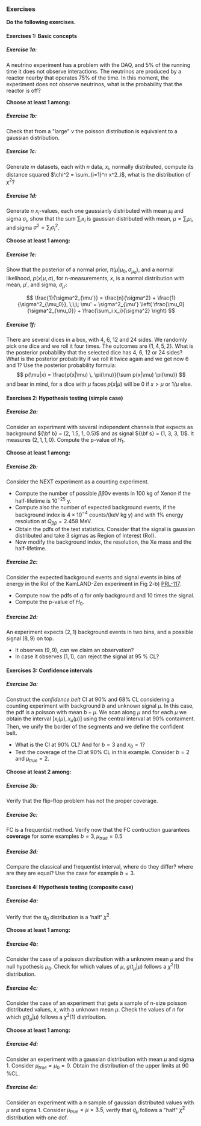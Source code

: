 ### Exercises
**Do the following exercises.**

#### Exercises 1: Basic concepts

##### Exercise 1a: 
A neutrino experiment has a problem with the DAQ, and 5% of the running time it does not observe interactions. The neutrinos are produced by a reactor nearby that operates 75% of the time. In this moment, the experiment does not observe neutrinos, what is the probability that the reactor is off?

**Choose at least 1 among:**
##### Exercise 1b:
Check that from a "large" $\nu$ the poisson distribution is equivalent to a gaussian distribution.

##### Exercise 1c:
Generate $m$ datasets, each with $n$ data, $x_i$, normally distributed, compute its distance squared $\chi^2 = \sum_{i=1}^n x^2_i$, what is the distribution of $\chi^2$?

##### Exercise 1d:
Generate $n$ $x_i$-values, each one gaussianly distributed with mean $\mu_i$ and sigma $\sigma_i$, show that the sum $\sum_i x_i$ is gaussian distributed with mean, $\mu = \sum_i \mu_i$, and sigma $\sigma^2 = \sum_i \sigma^2_i$.

**Choose at least 1 among:**
##### Exercise 1e:
Show that the posterior of a normal prior, $\pi(\mu | \mu_0, \sigma_{\mu_0})$,
and a normal likelihood, $p(x |\mu, \sigma)$, for n-measurements, $x$, is a normal distribution with mean, $\mu'$, and sigma, $\sigma_{\mu'}$:

$$
\frac{1}{\sigma^2_{\mu'}} = \frac{n}{\sigma^2} + \frac{1}{\sigma^2_{\mu_0}}, 
\;\;\;
\mu' = \sigma^2_{\mu'} \left( \frac{\mu_0}{\sigma^2_{\mu_0}} + \frac{\sum_i x_i}{\sigma^2} \right)
$$

##### Exercise 1f:
There are several dices in a box, with 4, 6, 12 and 24 sides. We randomly pick one dice and we roll it four times. The outcomes are $\{1,4,5,2\}$. What is the posterior probability that the selected dice has 4, 6, 12 or 24 sides? What is the posterior probability if we roll it twice again and we get now 6 and 1? 
Use the posterior probability formula: 
$$
p(\mu|x) = \frac{p(x|\mu) \, \pi(\mu)}{\sum p(x|\mu) \pi(\mu)}
$$
and bear in mind, for a dice with $\mu$ faces $p(x|\mu)$ will be 0 if $x>\mu$ or $1/\mu$ else.

#### Exercises 2: Hypothesis testing (simple case)

##### Exercise 2a:
Consider an experiment with several independent channels that expects as background ${\bf b} = (2, 1.5, 1, 0.5)$ and as signal ${\bf s} = (1, 3, 3, 1)$. It measures $(2, 1, 1, 0)$. Compute the p-value of $H_1$.

**Choose at least 1 among:**
##### Exercise 2b: 
Consider the NEXT experiment as a counting experiment. 
- Compute the number of possible $\beta{\beta}0\nu$ events in 100 kg of Xenon if the half-lifetime is $10^{-25}$ y. 
- Compute also the number of expected background events, if the background index is $4 \times 10^{-4}$ counts/(keV kg y) and with 1% energy resolution at $Q_{\beta\beta} = 2.458$ MeV. 
- Obtain the pdfs of the test statistics. Consider that the signal is gaussian distributed and take 3 sigmas as Region of Interest (RoI).
- Now modify the background index, the resolution, the Xe mass and the half-lifetime.

##### Exercise 2c:
Consider the expected background events and signal events in bins of energy in the RoI of the KamLAND-Zen experiment in Fig 2-b) [PRL-117](https://arxiv.org/abs/1605.02889). 
- Compute now the pdfs of $q$ for only background and 10 times the signal.
- Compute the p-value of $H_0$.

##### Exercise 2d:
An experiment expects $(2, 1)$ background events in two bins, and a possible signal $(8, 9)$ on top. 
- It observes $(9, 9)$, can we claim an observation?
- In case it observes $(1, 1)$, can reject the signal at 95 % CL?



#### Exercises 3: Confidence intervals

##### Exercise 3a: 
Construct the *confidence belt* CI at 90% and 68% CL considering a counting experiment with background $b$ and unknown signal $\mu$. In this case, the pdf is a poisson with mean $b + \mu$. We scan along $\mu$ and for each $\mu$ we obtain the interval $[x_l(\mu), x_u(\mu)]$ using the central interval at 90% contaiment. Then, we unify the border of the segments and we define the confident belt.
- What is the CI at 90% CL? And for $b=3$ and $x_0 = 1$?
- Test the coverage of the CI at 90% CL in this example. Consider $b=2$ and $\mu_{true} = 2$.

**Choose at least 2 among:**

##### Exercise 3b:
Verify that the flip-flop problem has not the proper coverage.

##### Exercise 3c: 
FC is a frequentist method. Verify now that the FC contruction guarantees **coverage** for some examples $b = 3, \mu_{true} = 0.5$

##### Exercise 3d: 
Compare the classical and frequentist interval, where do they differ? where are they are equal? Use the case for example $b=3$.

#### Exercises 4: Hypothesis testing (composite case)

##### Exercise 4a: 
Verify that the $q_0$ distribution is a 'half' $\chi^2$.

**Choose at least 1 among:**

##### Exercise 4b:
 Consider the case of a poisson distribution with a unknown mean $\mu$ and the null hypothesis $\mu_0$. Check for which values of $\mu$, $g(t_\mu | \mu)$ follows a $\chi^2(1)$ distribution.

##### Exercise 4c:
Consider the case of an experiment that gets a sample of n-size poisson distributed values, $x$, with a unknown mean $\mu$. Check the values of $n$ for which $g(t_\mu | \mu)$ follows a $\chi^2(1)$ distribution.

**Choose at least 1 among:**

##### Exercise 4d:
Consider an experiment with a gaussian distribution with mean $\mu$ and sigma 1. Consider $\mu_{true} = \mu_0 = 0$. Obtain the distribution of the upper limits at 90 %CL.

##### Exercise 4e:
Consider an experiment with a $n$ sample of gaussian distributed values with $\mu$ and sigma 1. Consider $\mu_{true} = \mu = 3.5$, verify that $q_\mu$ follows a "half" $\chi^2$ distribution with one dof.
